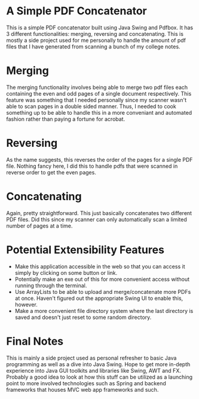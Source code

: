 # A Simple PDF Concatenator
This is a simple PDF concatenator built using Java Swing and Pdfbox. It has 3 different functionalities: merging, reversing and concatenating. 
This is mostly a side project used for me personally to handle the amount of pdf files that I have generated from scanning a bunch of my college notes. 

# Merging
The merging functionality involves being able to merge two pdf files each containing the even and odd pages of a single document respectively. This feature was something that I needed
personally since my scanner wasn't able to scan pages in a double sided manner. Thus, I needed to cook something up to be able to handle this in a more conveniant and automated fashion 
rather than paying a fortune for acrobat. 

# Reversing 
As the name suggests, this reverses the order of the pages for a single PDF file. Nothing fancy here, I did this to handle pdfs that were scanned in reverse order to get the even pages. 

# Concatenating 
Again, pretty straightforward. This just basically concatenates two different PDF files. Did this since my scanner can only automatically scan a limited number of pages at a time. 

# Potential Extensibility Features
- Make this application accessible in the web so that you can access it simply by clicking on some button or link.
- Potentially make an exe out of this for more convenient access without running through the terminal. 
- Use ArrayLists to be able to upload and merge/concatenate more PDFs at once. Haven't figured out the appropriate Swing UI to enable this, however.
- Make a more convenient file directory system where the last directory is saved and doesn't just reset to some random directory.

# Final Notes 
This is mainly a side project used as personal refresher to basic Java programming as well as a dive into Java Swing. Hope to get more in-depth experience into Java GUI toolkits and libraries like 
Swing, AWT and FX. Probably a good idea to look at how this stuff can be utilized as a launching point to more involved technologies such as Spring and backend frameworks that houses MVC web app frameworks and such. 
